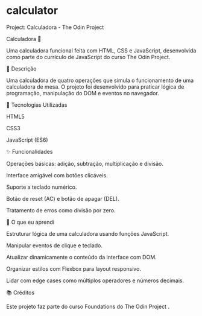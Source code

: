 # calculator

Project: Calculadora - The Odin Project

Calculadora 🧮

Uma calculadora funcional feita com HTML, CSS e JavaScript, desenvolvida como parte do currículo de JavaScript do curso The Odin Project.

📝 Descrição

Uma calculadora de quatro operações que simula o funcionamento de uma calculadora de mesa. O projeto foi desenvolvido para praticar lógica de programação, manipulação do DOM e eventos no navegador.

🔧 Tecnologias Utilizadas

HTML5

CSS3

JavaScript (ES6)

✨ Funcionalidades

Operações básicas: adição, subtração, multiplicação e divisão.

Interface amigável com botões clicáveis.

Suporte a teclado numérico.

Botão de reset (AC) e botão de apagar (DEL).

Tratamento de erros como divisão por zero.

🧠 O que eu aprendi

Estruturar lógica de uma calculadora usando funções JavaScript.

Manipular eventos de clique e teclado.

Atualizar dinamicamente o conteúdo da interface com DOM.

Organizar estilos com Flexbox para layout responsivo.

Lidar com edge cases como múltiplos operadores e números decimais.

📚 Créditos

Este projeto faz parte do curso Foundations do The Odin Project
.